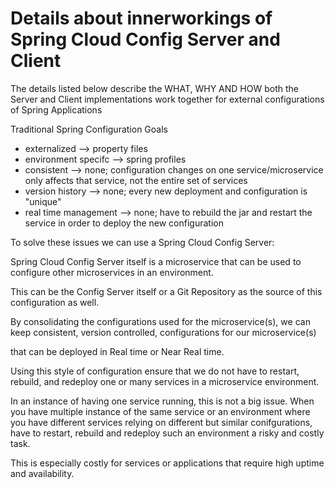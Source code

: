 # Details about innerworkings of Spring Cloud Config Server and Client

The details listed below describe the WHAT, WHY AND HOW both the Server and Client implementations work together for external configurations of Spring Applications



Traditional Spring Configuration
Goals
- externalized --> property files
- environment specifc --> spring profiles
- consistent --> none; configuration changes on one service/microservice only affects that service, not the entire set of services
- version history --> none; every new deployment and configuration is "unique"
- real time management --> none; have to rebuild the jar and restart the service in order to deploy the new configuration

To solve these issues we can use a Spring Cloud Config Server:

Spring Cloud Config Server itself is a microservice that can be used to configure other microservices in an environment.

This can be the Config Server itself or a Git Repository as the source of this configuration as well.

By consolidating the configurations used for the microservice(s), we can keep consistent, version controlled, configurations for our microservice(s)

that can be deployed in Real time or Near Real time. 

Using this style of configuration ensure that we do not have to restart, rebuild, and redeploy one or many services in a microservice environment.



In an instance of having one service running, this is not a big issue. When you have multiple instance of the same service or an environment where 
you have different services relying on different but similar conifgurations, have to restart, rebuild and redeploy such an environment a risky and costly task.

This is especially costly for services or applications that require high uptime and availability.

